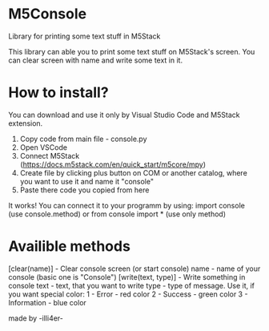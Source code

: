 # M5Console
Library for printing some text stuff in M5Stack

This library can able you to print some text stuff on M5Stack's screen.
You can clear screen with name and write some text in it. 

# How to install?
You can download and use it only by Visual Studio Code and M5Stack extension.
1. Copy code from main file - console.py
2. Open VSCode
3. Connect M5Stack (https://docs.m5stack.com/en/quick_start/m5core/mpy)
4. Create file by clicking plus button on COM or another catalog, where you want to use it and name it "console"
5. Paste there code you copied from here

It works!
You can connect it to your programm by using:
import console (use console.method)
  or
from console import * (use only method)

# Availible methods
[clear(name)] - Clear console screen (or start console)
  name - name of your console (basic one is "Console")
[write(text, type)] - Write something in console
  text - text, that you want to write
  type - type of message. Use it, if you want special color:
    1 - Error - red color
    2 - Success - green color
    3 - Information - blue color



made by -illi4er-
